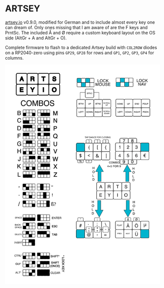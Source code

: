 # ARTSEY

[artsey.io](https://artsey.io) v0.9.0, modified for German and to include almost every key one can dream of. Only ones missing that I am aware of are the F keys and PrntSc. The included Å and Ø require a custom keyboard layout on the OS side (AltGr + A and AltGr + O).

Complete firmware to flash to a dedicated Artsey build with `COL2ROW` diodes on a RP2040-zero using pins `GP29`, `GP28` for rows and `GP1`, `GP2`, `GP3`, `GP4` for columns.

![layout_chart](layout_chart.svg)
